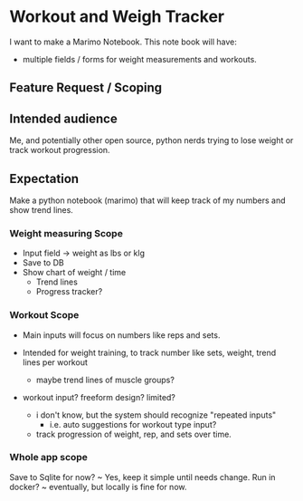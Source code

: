 # Workout and Weigh Tracker

I want to make a Marimo Notebook. This note book will have:

- multiple fields / forms for weight measurements and workouts.

## Feature Request / Scoping

## Intended audience

Me, and potentially other open source, python nerds trying to lose weight or track workout progression.

## Expectation

Make a python notebook (marimo) that will keep track of my numbers and show trend lines.

### Weight measuring Scope

- Input field -> weight as lbs or klg
- Save to DB
- Show chart of weight / time
  - Trend lines
  - Progress tracker?

### Workout Scope

- Main inputs will focus on numbers like reps and sets.
- Intended for weight training, to track number like sets, weight, trend lines per workout
  - maybe trend lines of muscle groups?

- workout input? freeform design? limited?
  - i don't know, but the system should recognize "repeated inputs"
    - i.e. auto suggestions for workout type input?
  - track progression of weight, rep, and sets over time.

### Whole app scope

Save to Sqlite for now? ~ Yes, keep it simple until needs change.
Run in docker? ~ eventually, but locally is fine for now.
